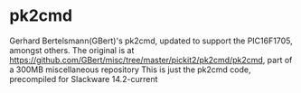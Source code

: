 # pk2cmd
Gerhard Bertelsmann(GBert)'s pk2cmd, updated to support the PIC16F1705, amongst others.
The original is at https://github.com/GBert/misc/tree/master/pickit2/pk2cmd/pk2cmd, part of a 300MB miscellaneous repository
This is just the pk2cmd code, precompiled for Slackware 14.2-current
